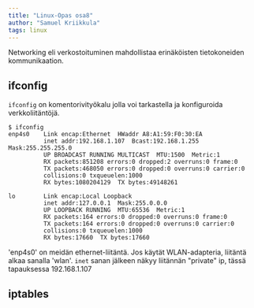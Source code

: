 ```yaml
---
title: "Linux-Opas osa8"
author: "Samuel Kriikkula"
tags: linux
---
```


Networking eli verkostoituminen mahdollistaa erinäköisten tietokoneiden kommunikaation.

## ifconfig
`ifconfig` on komentorivityökalu jolla voi tarkastella ja konfiguroida verkkoliitäntöjä.

```
$ ifconfig
enp4s0    Link encap:Ethernet  HWaddr A8:A1:59:F0:30:EA
          inet addr:192.168.1.107  Bcast:192.168.1.255  Mask:255.255.255.0
          UP BROADCAST RUNNING MULTICAST  MTU:1500  Metric:1
          RX packets:851208 errors:0 dropped:2 overruns:0 frame:0
          TX packets:468050 errors:0 dropped:0 overruns:0 carrier:0
          collisions:0 txqueuelen:1000
          RX bytes:1080204129  TX bytes:49148261

lo        Link encap:Local Loopback
          inet addr:127.0.0.1  Mask:255.0.0.0
          UP LOOPBACK RUNNING  MTU:65536  Metric:1
          RX packets:164 errors:0 dropped:0 overruns:0 frame:0
          TX packets:164 errors:0 dropped:0 overruns:0 carrier:0
          collisions:0 txqueuelen:1000
          RX bytes:17660  TX bytes:17660
```

'enp4s0' on meidän ethernet-liitäntä. Jos käytät WLAN-adapteria, liitäntä alkaa sanalla 'wlan'. `inet` sanan jälkeen näkyy liitännän "private" ip, tässä tapauksessa 192.168.1.107

## iptables